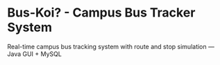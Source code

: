 # Bus-Koi? - Campus Bus Tracker System
Real-time campus bus tracking system with route and stop simulation — Java GUI + MySQL
